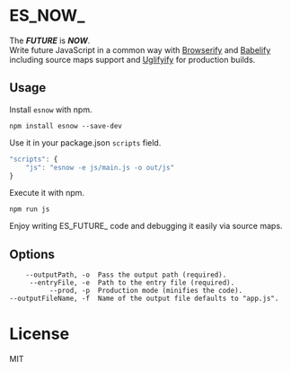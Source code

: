 # ES_NOW_

The **_FUTURE_** is **_NOW_**.  
Write future JavaScript in a common way with [Browserify]() and [Babelify]() including source maps support and [Uglifyify]() for production builds.

## Usage

Install `esnow` with npm.

```
npm install esnow --save-dev
```

Use it in your package.json `scripts` field.

```js
"scripts": {
	"js": "esnow -e js/main.js -o out/js"
}
```

Execute it with npm.

```
npm run js
```

Enjoy writing ES_FUTURE_ code and debugging it easily via source maps.

## Options

```
    --outputPath, -o  Pass the output path (required).
     --entryFile, -e  Path to the entry file (required).
          --prod, -p  Production mode (minifies the code).
--outputFileName, -f  Name of the output file defaults to "app.js".
```

# License
MIT
